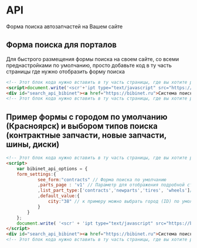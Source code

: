 # API
Форма поиска автозапчастей на Вашем сайте


## Форма поиска для порталов
Для быстрого размещения формы поиска на своем сайте, со всеми преднастройками по умолчанию, просто добавьте код в ту часть страницы где нужно отобразить форму поиска
~~~ html
<!-- Этот блок кода нужно вставить в ту часть страницы, где вы хотите разместить форму поиска автозапчастей bibinet.ru (начало)-->
<script>document.write('<scr'+'ipt type="text/javascript" src="https://bibinet.ru/static/api4/bibinet.api.init.js"><\/scr'+'ipt>')</script>
<div id="search_api_bibinet"><a href="https://bibinet.ru">Система поиска автозапчастей bibinet.ru</a></div>
<!-- Этот блок кода нужно вставить в ту часть страницы, где вы хотите разместить форму поиска автозапчастей bibinet.ru (конец)-->
~~~

## Пример формы с городом по умолчанию (Красноярск) и выбором типов поиска (контрактные запчасти, новые запчасти, шины, диски)
~~~ html
<!-- Этот блок кода нужно вставить в ту часть страницы, где вы хотите разместить форму поиска автозапчастей bibinet.ru (начало)-->
<script>
    var bibinet_api_options = {
    form_settings:{
            see_form:"contracts" // Форма поиска по умолчанию
            ,parts_page : 'v1' // Параметр для отображения подробной страницы товара
            ,list_part_type:['contracts','newparts','tires', 'wheels']// параметр contracts - контрактные запчасти, newparts - новые, tires - шины, wheels - диски. Вы можете отключать данные формы, убрав этот параметр
            ,default_value:{
                city:"38" // к примеру можно выбрать город (ID) по умолчанию
            }
        }
    };
    document.write( '<scr' + 'ipt type="text/javascript" src="https://bibinet.ru/static/api4/bibinet.api.init.js"><\/scr' + 'ipt>' );
</script>
<div id="search_api_bibinet"><a href="https://bibinet.ru">Система поиска автозапчастей предоставлена bibinet.ru</a></div>
<!-- Этот блок кода нужно вставить в ту часть страницы, где вы хотите разместить форму поиска автозапчастей bibinet.ru (конец)-->
~~~
